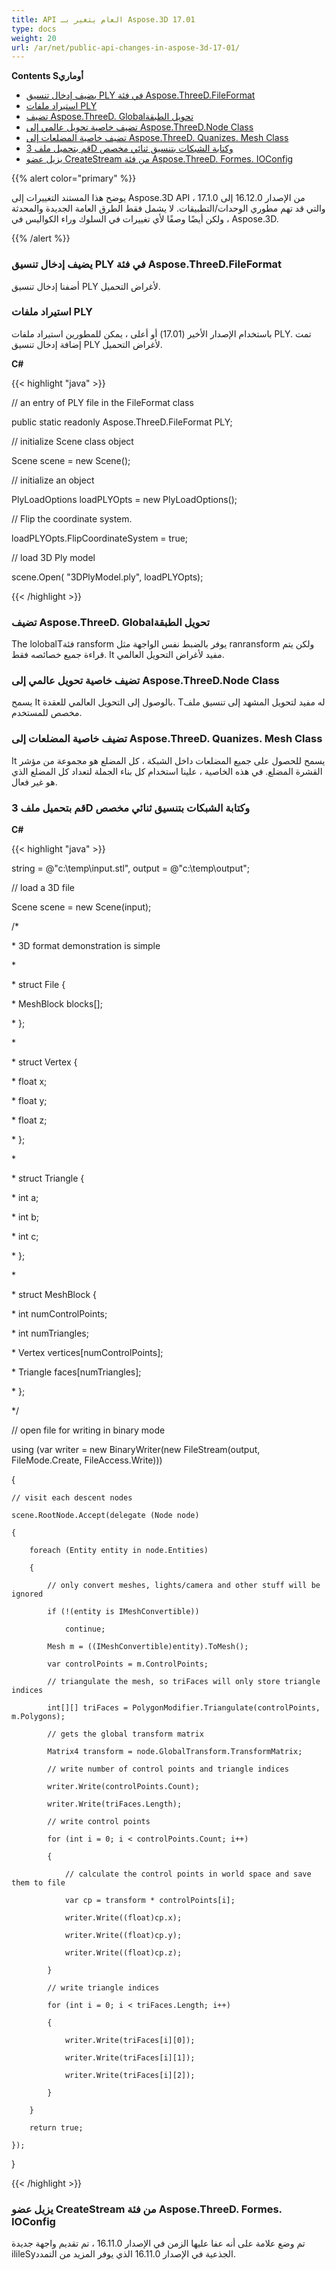 ```yaml
---
title: API العام يتغير بـ Aspose.3D 17.01
type: docs
weight: 20
url: /ar/net/public-api-changes-in-aspose-3d-17-01/
---
```

**Contents Sأوماري**

- [يضيف إدخال تنسيق PLY في فئة Aspose.ThreeD.FileFormat](#PublicAPIChangesinAspose.3D17.01-AddsPLYFormatEntryintheAspose.ThreeD.FileFormatClass)
- [استيراد ملفات PLY](#PublicAPIChangesinAspose.3D17.01-ImportingPLYFiles)
- [تضيف Aspose.ThreeD. Globalتحويل الطبقة](#PublicAPIChangesinAspose.3D17.01-AddsAspose.ThreeD.GlobalTransformClass)
- [تضيف خاصية تحويل عالمي إلى Aspose.ThreeD.Node Class](#PublicAPIChangesinAspose.3D17.01-AddsaGlobalTransformpropertytoAspose.ThreeD.NodeClass)
- [تضيف خاصية المضلعات إلى Aspose.ThreeD. Quanizes. Mesh Class](#PublicAPIChangesinAspose.3D17.01-AddsPolygonspropertytoAspose.ThreeD.Entities.MeshClass)
- [قم بتحميل ملف 3D وكتابة الشبكات بتنسيق ثنائي مخصص](#PublicAPIChangesinAspose.3D17.01-Load3DFileandWriteMeshesinCustomBinaryFormat)
- [يزيل عضو CreateStream من فئة Aspose.ThreeD. Formes. IOConfig](#PublicAPIChangesinAspose.3D17.01-RemovesCreateStreammemberfromAspose.ThreeD.Formats.IOConfigClass)

{{% alert color="primary" %}} 

يوضح هذا المستند التغييرات إلى Aspose.3D API من الإصدار 16.12.0 إلى 17.1.0 ، والتي قد تهم مطوري الوحدات/التطبيقات. لا يشمل فقط الطرق العامة الجديدة والمحدثة ، ولكن أيضًا وصفًا لأي تغييرات في السلوك وراء الكواليس في Aspose.3D.

{{% /alert %}} 
###  **يضيف إدخال تنسيق PLY في فئة Aspose.ThreeD.FileFormat**
أضفنا إدخال تنسيق PLY لأغراض التحميل.
###  **استيراد ملفات PLY**
باستخدام الإصدار الأخير (17.01) أو أعلى ، يمكن للمطورين استيراد ملفات PLY. تمت إضافة إدخال تنسيق PLY لأغراض التحميل.

**C#**

{{< highlight "java" >}}

 // an entry of PLY file in the FileFormat class

public static readonly Aspose.ThreeD.FileFormat PLY;

// initialize Scene class object

Scene scene = new Scene();

// initialize an object

PlyLoadOptions loadPLYOpts = new PlyLoadOptions();

// Flip the coordinate system.

loadPLYOpts.FlipCoordinateSystem = true;

// load 3D Ply model

scene.Open( "3DPlyModel.ply", loadPLYOpts);

{{< /highlight >}}
###  **تضيف Aspose.ThreeD. Globalتحويل الطبقة**
The lolobalTفئة ransform يوفر بالضبط نفس الواجهة مثل ranransform ولكن يتم قراءة جميع خصائصه فقط. It مفيد لأغراض التحويل العالمي.
###  **تضيف خاصية تحويل عالمي إلى Aspose.ThreeD.Node Class**
يسمح It بالوصول إلى التحويل العالمي للعقدة. Tله مفيد لتحويل المشهد إلى تنسيق ملف مخصص للمستخدم.
###  **تضيف خاصية المضلعات إلى Aspose.ThreeD. Quanizes. Mesh Class**
It يسمح للحصول على جميع المضلعات داخل الشبكة ، كل المضلع هو مجموعة من مؤشر القشرة المضلع. في هذه الخاصية ، علينا استخدام كل بناء الجملة لتعداد كل المضلع الذي هو غير فعال.
###  **قم بتحميل ملف 3D وكتابة الشبكات بتنسيق ثنائي مخصص**
**C#**

{{< highlight "java" >}}

 string = @"c:\temp\input.stl", output = @"c:\temp\output";

// load a 3D file

Scene scene = new Scene(input);

/*

\* 3D format demonstration is simple

\* 

\* struct File {

\*   MeshBlock blocks[];

\* };

\*

\* struct Vertex {

\*   float x;

\*   float y;

\*   float z;

\* };

\* 

\* struct Triangle {

\*   int a;

\*   int b;

\*   int c;

\* };

\* 

\* struct MeshBlock {

\*   int numControlPoints;

\*   int numTriangles;

\*   Vertex vertices[numControlPoints];

\*   Triangle faces[numTriangles];

\* };

*/

// open file for writing in binary mode

using (var writer = new BinaryWriter(new FileStream(output, FileMode.Create, FileAccess.Write)))

{

    // visit each descent nodes

    scene.RootNode.Accept(delegate (Node node)

    {

        foreach (Entity entity in node.Entities)

        {

            // only convert meshes, lights/camera and other stuff will be ignored

            if (!(entity is IMeshConvertible))

                continue;

            Mesh m = ((IMeshConvertible)entity).ToMesh();

            var controlPoints = m.ControlPoints;

            // triangulate the mesh, so triFaces will only store triangle indices

            int[][] triFaces = PolygonModifier.Triangulate(controlPoints, m.Polygons);

            // gets the global transform matrix

            Matrix4 transform = node.GlobalTransform.TransformMatrix;

            // write number of control points and triangle indices

            writer.Write(controlPoints.Count);

            writer.Write(triFaces.Length);

            // write control points

            for (int i = 0; i < controlPoints.Count; i++)

            {

                // calculate the control points in world space and save them to file

                var cp = transform * controlPoints[i];

                writer.Write((float)cp.x);

                writer.Write((float)cp.y);

                writer.Write((float)cp.z);

            }

            // write triangle indices

            for (int i = 0; i < triFaces.Length; i++)

            {

                writer.Write(triFaces[i][0]);

                writer.Write(triFaces[i][1]);

                writer.Write(triFaces[i][2]);

            }

        }

        return true;

    });

}

{{< /highlight >}}
###  **يزيل عضو CreateStream من فئة Aspose.ThreeD. Formes. IOConfig**
تم وضع علامة على أنه عفا عليها الزمن في الإصدار 16.11.0 ، تم تقديم واجهة جديدة ilileSyالجذعية في الإصدار 16.11.0 الذي يوفر المزيد من التمدد.

